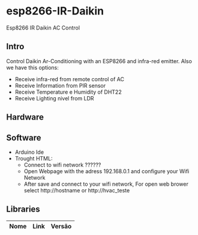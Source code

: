 # esp8266-IR-Daikin
Esp8266 IR Daikin AC Control

## Intro
Control Daikin Ar-Conditioning with an ESP8266 and infra-red emitter.
Also we have this options:
  * Receive infra-red from remote control of AC
  * Receive Information from PIR sensor
  * Receive Temperature e Humidity of DHT22
  * Receive Lighting nivel from LDR

## Hardware

## Software
- Arduino Ide
- Trought HTML:
   * Connect to wifi network ??????
   * Open Webpage with the adress 192.168.0.1 and configure your Wifi Network
   * After save and connect to your wifi network, For open web brower select http://hostname or http://hvac_teste

## Libraries
Nome | Link | Versão 
:---: | :---: | ---:
